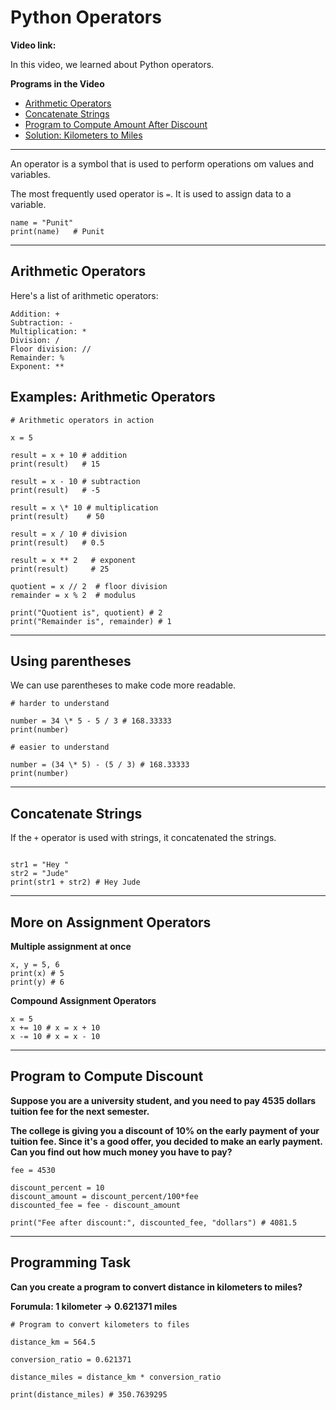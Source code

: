 # Python Operators

**Video link:**

In this video, we learned about Python operators.

**Programs in the Video**

- [Arithmetic Operators](https://github.com/programiz/python-course/blob/master/05-operators.md#arithmetic-operators)
- [Concatenate Strings](https://github.com/programiz/python-course/blob/master/05-operators.md#concatenate-stringst)
- [Program to Compute Amount After Discount](https://github.com/programiz/python-course/blob/master/05-operators.md#program-to-compute-discount)
- [Solution: Kilometers to Miles](https://github.com/programiz/python-course/blob/master/05-operators.md#programming-task)

---

An operator is a symbol that is used to perform operations om values and variables.

The most frequently used operator is `=`. It is used to assign data to a variable.

```
name = "Punit"
print(name)   # Punit
```

---

## Arithmetic Operators

Here's a list of arithmetic operators:

```
Addition: +
Subtraction: -
Multiplication: *
Division: /
Floor division: //
Remainder: %
Exponent: **

```

## Examples: Arithmetic Operators

```
# Arithmetic operators in action

x = 5

result = x + 10 # addition
print(result)   # 15

result = x - 10 # subtraction
print(result)   # -5

result = x \* 10 # multiplication
print(result)    # 50

result = x / 10 # division
print(result)   # 0.5

result = x ** 2   # exponent
print(result)     # 25

quotient = x // 2  # floor division
remainder = x % 2  # modulus

print("Quotient is", quotient) # 2
print("Remainder is", remainder) # 1

```

---

## Using parentheses

We can use parentheses to make code more readable.

```
# harder to understand

number = 34 \* 5 - 5 / 3 # 168.33333
print(number)

# easier to understand

number = (34 \* 5) - (5 / 3) # 168.33333
print(number)

```

---

## Concatenate Strings

If the `+` operator is used with strings, it concatenated the strings.

```

str1 = "Hey "
str2 = "Jude"
print(str1 + str2) # Hey Jude

```

---

## More on Assignment Operators

**Multiple assignment at once**

```
x, y = 5, 6
print(x) # 5
print(y) # 6

```

**Compound Assignment Operators**

```
x = 5
x += 10 # x = x + 10
x -= 10 # x = x - 10

```

---

## Program to Compute Discount

**Suppose you are a university student, and you need to pay 4535 dollars tuition fee for the next semester.**

**The college is giving you a discount of 10% on the early payment of your tuition fee. Since it's a good offer, you decided to make an early payment. Can you find out how much money you have to pay?**

```
fee = 4530

discount_percent = 10
discount_amount = discount_percent/100*fee
discounted_fee = fee - discount_amount

print("Fee after discount:", discounted_fee, "dollars") # 4081.5

```

---

## Programming Task

**Can you create a program to convert distance in kilometers to miles?**

**Forumula: 1 kilometer -> 0.621371 miles**

```
# Program to convert kilometers to files

distance_km = 564.5

conversion_ratio = 0.621371

distance_miles = distance_km * conversion_ratio

print(distance_miles) # 350.7639295

```
